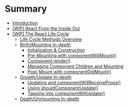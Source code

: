 # Summary

* [Introduction](README.md)
* [[WIP] React From the Inside Out](react_basics/introduction.md)
* [[WIP] The React Life Cycle](life_cycle/introduction.md)
   * [Life Cycle Methods Overview](life_cycle/lifecycle_methods_overview.md)
   * [Birth/Mounting In-depth](life_cycle/birth_mounting_indepth.md)
     * [Initialization & Construction](life_cycle/birth/initialization_and_construction.md)
     * [Pre-Mounting with componentWillMount()](life_cycle/birth/premounting_with_componentwillmount.md)
     * [Component render()](life_cycle/birth/component_render.md)
     * [Managing Component Children and Mounting](life_cycle/birth/managing_children_components_and_mounting.md)
     * [Post-Mount with componentDidMount()](life_cycle/birth/post_mount_with_component_did_mount.md)
   * [Growth/Update In-depth](life_cycle/growth_update_indepth.md)
     * [Updating and componentWillReceiveProps()](life_cycle/update/component_will_receive_props.md)
     * [Using shouldComponentUpdate()](life_cycle/update/using_should_component_update.md)
     * [Tapping into componentWillUpdate()](life_cycle/update/tapping_into_componentwillupdate.md)
   * [Death/Unmounting In-depth](life_cycle/death_unmounting_indepth.md)

